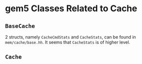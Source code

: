 # gem5 Classes Related to Cache

## `BaseCache`

2 structs, namely `CacheCmdStats` and `CacheStats`, can be found in
`mem/cache/base.hh`. It seems that `CacheStats` is of higher level.

## `Cache`

